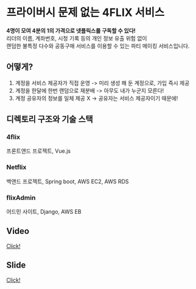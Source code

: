 # 프라이버시 문제 없는 4FLIX 서비스
**4명이 모여 4분의 1의 가격으로 넷플릭스를 구독할 수 있다!**  
리더의 이름, 계좌번호, 시청 기록 등의 개인 정보 유출 위험 없이   
랜덤한 불특정 다수와 공동구매 서비스를 이용할 수 있는 파티 메이킹 서비스입니다. 

## 어떻게?
1.  계정을 서비스 제공자가 직접 운영 -> 미리 생성 해 둔 계정으로, 가입 즉시 제공
2.  계정을 한달에 한번 랜덤으로 재분배 -> 아무도 내가 누군지 모른다!
3.  계정 공유자의 정보를 일체 제공 X -> 공유자는 서비스 제공자이기 때문에!

## 디렉토리 구조와 기술 스택
### 4flix
프론트앤드 프로젝트, Vue.js

### Netflix
백앤드 프로젝트, Spring boot, AWS EC2, AWS RDS

### flixAdmin
어드민 사이트, Django, AWS EB

## Video
[Click!](https://youtu.be/a_HFsW8PTns)

## Slide
[Click!](https://github.com/amathon-2019/netflix/blob/master/아마톤발표자료.pptx)
